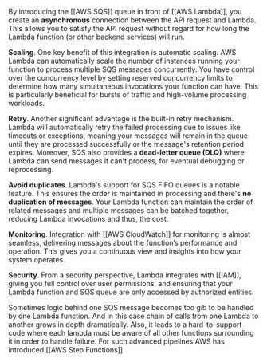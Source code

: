 By introducing the [[AWS SQS]] queue in front of [[AWS Lambda]], you create an **asynchronous** connection between the API request and Lambda. This allows you to satisfy the API request without regard for how long the Lambda function (or other backend services) will run.

**Scaling**. One key benefit of this integration is automatic scaling. AWS Lambda can automatically scale the number of instances running your function to process multiple SQS messages concurrently. You have control over the concurrency level by setting reserved concurrency limits to determine how many simultaneous invocations your function can have. This is particularly beneficial for bursts of traffic and high-volume processing workloads.

**Retry**. Another significant advantage is the built-in retry mechanism. Lambda will automatically retry the failed processing due to issues like timeouts or exceptions, meaning your messages will remain in the queue until they are processed successfully or the message's retention period expires. Moreover, SQS also provides a **dead-letter queue (DLQ)** where Lambda can send messages it can't process, for eventual debugging or reprocessing.

**Avoid duplicates**. Lambda's support for SQS FIFO queues is a notable feature. This ensures the order is maintained in processing and there's **no duplication of messages**. Your Lambda function can maintain the order of related messages and multiple messages can be batched together, reducing Lambda invocations and thus, the cost.

**Monitoring**. Integration with [[AWS CloudWatch]] for monitoring is almost seamless, delivering messages about the function’s performance and operation. This gives you a continuous view and insights into how your system operates.

**Security**. From a security perspective, Lambda integrates with [[IAM]], giving you full control over user permissions, and ensuring that your Lambda function and SQS queue are only accessed by authorized entities.

Sometimes logic behind one SQS message becomes too gib to be handled by one Lambda function. And in this case chain of calls from one Lambda to another grows in depth dramatically. Also, it leads to a hard-to-support code where each lambda must be aware of all other functions surrounding it in order to handle failure. For such advanced pipelines AWS has introduced [[AWS Step Functions]]
